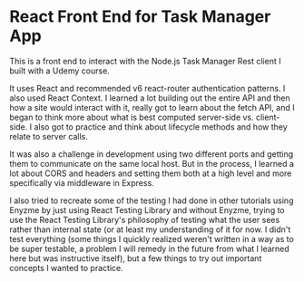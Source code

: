 # React Front End for Task Manager App

This is a front end to interact with the Node.js Task Manager Rest client I built with a Udemy course.

 It uses React and recommended v6 react-router authentication patterns. I also used React Context. I learned a lot building out the entire API and then how a site would interact with it, really got to learn about the fetch API, and I began to think more about what is best computed server-side vs. client-side. I also got to practice and think about lifecycle methods and how they relate to server calls.

 It was also a challenge in development using two different ports and getting them to communicate on the same local host. But in the process, I learned a lot about CORS and headers and setting them both at a high level and more specifically via middleware in Express. 

 I also tried to recreate some of the testing I had done in other tutorials using Enyzme by just using React Testing Library and without Enyzme, trying to use the React Testing Library's philosophy of testing what the user sees rather than internal state (or at least my understanding of it for now. I didn't test everything (some things I quickly realized weren't written in a way as to be super testable, a problem I will remedy in the future from what I learned here but was instructive itself), but a few things to try out important concepts I wanted to practice. 
  

